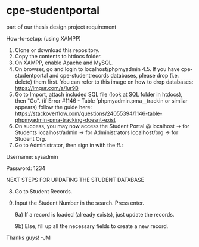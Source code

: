 # cpe-studentportal
part of our thesis design project requirement


How-to-setup: (using XAMPP)
1. Clone or download this repository.
2. Copy the contents to htdocs folder.
3. On XAMPP, enable Apache and MySQL.
4. On browser, go and login to localhost/phpmyadmin
	4.5. If you have cpe-studentportal and cpe-studentrecords databases, please drop (i.e. delete) them first.
		You can refer to this image on how to drop databases: https://imgur.com/a/Iur9B
5. Go to Import, attach included SQL file (look at SQL folder in htdocs), then "Go".
  (if Error #1146 - Table 'phpmyadmin.pma__trackin or similar appears)
   follow the guide here: https://stackoverflow.com/questions/24055394/1146-table-phpmyadmin-pma-tracking-doesnt-exist
6. On success, you may now access the Student Portal @
  localhost -> for Students
  localhost/admin -> for Administrators
  localhost/org -> for Student Org.
7. Go to Administrator, then sign in with the ff.:

  Username: sysadmin
  
  Password: 1234

NEXT STEPS FOR UPDATING THE STUDENT DATABASE

8. Go to Student Records.

9. Input the Student Number in the search. Press enter.

  	9a) If a record is loaded (already exists), just update the records.
  
  	9b) Else, fill up all the necessary fields to create a new record.

 Thanks guys! -JM

